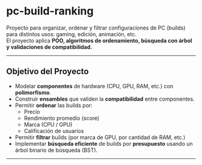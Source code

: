 # pc-build-ranking
Proyecto para organizar, ordenar y filtrar configuraciones de PC (builds) para distintos usos: gaming, edición, animación, etc.  
El proyecto aplica **POO, algoritmos de ordenamiento, búsqueda con árbol y validaciones de compatibilidad.**

---

##  Objetivo del Proyecto
- Modelar **componentes** de hardware (CPU, GPU, RAM, etc.) con **polimorfismo**.
- Construir **ensambles** que validen la **compatibilidad** entre componentes.
- Permitir **ordenar** las builds por:
  - Precio
  - Rendimiento promedio (score)
  - Marca (CPU / GPU)
  - Calificación de usuarios
- Permitir **filtrar** builds (por marca de GPU, por cantidad de RAM, etc.)
- Implementar **búsqueda eficiente** de builds por **presupuesto** usando un árbol binario de búsqueda (BST).

---
